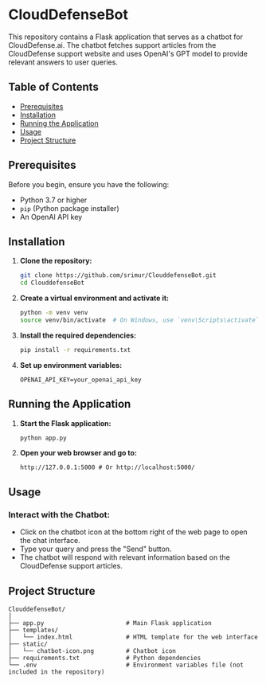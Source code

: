 # CloudDefenseBot

This repository contains a Flask application that serves as a chatbot for CloudDefense.ai. The chatbot fetches support articles from the CloudDefense support website and uses OpenAI's GPT model to provide relevant answers to user queries.

## Table of Contents

- [Prerequisites](#prerequisites)
- [Installation](#installation)
- [Running the Application](#running-the-application)
- [Usage](#usage)
- [Project Structure](#project-structure)

## Prerequisites

Before you begin, ensure you have the following:

- Python 3.7 or higher
- `pip` (Python package installer)
- An OpenAI API key

## Installation

1. **Clone the repository:**

   ```bash
   git clone https://github.com/srimur/ClouddefenseBot.git
   cd ClouddefenseBot
   ```
2. **Create a virtual environment and activate it:**

   ```bash
   python -m venv venv
   source venv/bin/activate  # On Windows, use `venv\Scripts\activate`
   ```
3. **Install the required dependencies:**

   ```bash
   pip install -r requirements.txt
   ```
4. **Set up environment variables:**
   ```env
   OPENAI_API_KEY=your_openai_api_key
   ```

## Running the Application

1. **Start the Flask application:**
   ```bash
   python app.py
   ```
2. **Open your web browser and go to:**
   ```
   http://127.0.0.1:5000 # Or http://localhost:5000/
   ```

## Usage

### Interact with the Chatbot:
- Click on the chatbot icon at the bottom right of the web page to open the chat interface.
- Type your query and press the "Send" button.
- The chatbot will respond with relevant information based on the CloudDefense support articles.


## Project Structure

```
ClouddefenseBot/
│
├── app.py                       # Main Flask application
├── templates/
│   └── index.html               # HTML template for the web interface
├── static/
│   └── chatbot-icon.png         # Chatbot icon
├── requirements.txt             # Python dependencies
└── .env                         # Environment variables file (not included in the repository)
```



